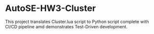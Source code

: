 # AutoSE-HW3-Cluster
This project translates Cluster.lua script to Python script complete with CI/CD pipeline amd demonstrates Test-Driven development.
